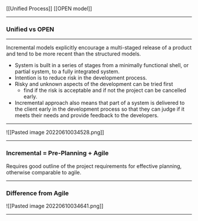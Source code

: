 [[Unified Process]]
[[OPEN model]]

___
### Unified vs OPEN

___
Incremental models explicitly encourage a multi-staged release of a product and tend to be more recent than the structured models.

- System is built in a series of stages from a minimally functional shell, or partial system, to a fully integrated system. 
- Intention is to reduce risk in the development process. 
- Risky and unknown aspects of the development can be tried first 
	- find if the risk is acceptable and if not the project can be cancelled early.
- Incremental approach also means that part of a system is delivered to the client early in the development process so that they can judge if it meets their needs and provide feedback to the developers.

___
![[Pasted image 20220610034528.png]]

___
### Incremental = Pre-Planning + Agile
Requires good outline of the project requirements for effective planning, otherwise comparable to agile.

___
### Difference from Agile
![[Pasted image 20220610034641.png]]

___